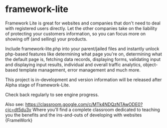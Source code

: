 # framework-lite

Framework Lite is great for websites and companies that don't need to deal with registered users directly.
Let the other companies take on the liability of protecting your customers information, so you can focus more on showing off (and selling) your products.

Include framework-lite.php into your parent/jailed files and instantly unlock php-based features like determining what page you're on, determining what the default page is, fetching data records, displaying forms, validating input and displaying input results, individual and overall traffic analytics, object-based template management, error management and much more.


This project is in-development and version information will be released after Alpha stage of Framework-Lite.

Check back regularly to see engine progress.

Also see: https://classroom.google.com/c/MTk4NDQzNTAwODE0?cjc=dt5du3v
Where you'll find a complete classroom dedicated to teaching you the benefits and the ins-and-outs of developing with websites {FrameWork}
